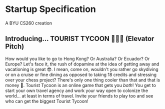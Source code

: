 # Startup Specification
A BYU CS260 creation

## Introducing... TOURIST TYCOON 🧳💼🛫 (Elevator Pitch)
How would you like to go to Hong Kong? Or Australia? Or Ecuador? Or Europe? Let's face it, the rush of dopamine at the idea of getting away and vacationing is great 😎. I mean, come on, wouldn't you rather go skydiving or on a cruise or fine dining as opposed to taking 18 credits and stressing over your chess project? There's only one thing cooler than that and that is money 🤑. Tourist Tycoon is an online game that gets you _both_! You get to start your own travel agency and work your way open to colonize the world... at least in terms of travel. Invite your friends to play too and see who can get the biggest Tourist Tycoon!
